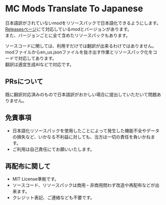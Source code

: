# MC Mods Translate To Japanese

日本語訳がされていないmodをリソースパックで日本語化できるようにします。<br>
[Releasesページ](https://github.com/dimgraycat/mc-mods-translate-to-japanese/releases)にて対応しているmodとバージョンがあります。<br>
また、バージョンごとに全て含めたリソースパックもあります。

ソースコードに関しては、利用すだけでは翻訳が出来るわけではありません。<br>
modファイルからen_us.jsonファイルを抜き出す作業とリソースパック化をコードで対応してあります。<br>
翻訳は適宜生成AIなどで対応です。

## PRsについて

既に翻訳対応済みのもので日本語訳がおかしい場合に提出していただいて問題ありません。

## 免責事項

- 日本語化リソースパックを使用したことによって発生した機能不全やデータの損失など、いかなる不利益に対しても、当方は一切の責任を負いかねます。
- ご利用は自己責任にてお願いいたします。

## 再配布に関して

- MIT License準拠です。
- ソースコード、リソースパックは商用・非商用問わず改造や再配布などが出来ます。
- クレジット表記、ご連絡なども不要です。
